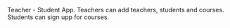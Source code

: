 Teacher - Student App.
Teachers can add teachers, students and courses. 
Students can sign upp for courses.
